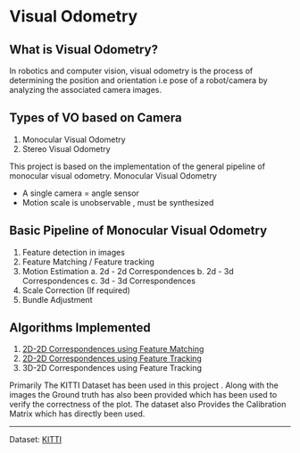 # Visual Odometry

## What is Visual Odometry?
In robotics and computer vision, visual odometry is the process of determining the position and orientation  i.e pose of a robot/camera by analyzing the associated camera images.

## Types of VO based on Camera 
1. Monocular Visual Odometry 
2. Stereo Visual Odometry

This project is based on the implementation of the general pipeline of monocular visual odometry.
Monocular Visual Odometry
* A single camera = angle sensor 
* Motion scale is unobservable , must be synthesized 

## Basic Pipeline of Monocular Visual Odometry
1. Feature detection in images
2. Feature Matching / Feature tracking
3. Motion Estimation
    a. 2d - 2d Correspondences
    b. 2d - 3d Correspondences
    c. 3d - 3d Correspondences
4. Scale Correction (If required)
5. Bundle Adjustment



## Algorithms Implemented 
1. [2D-2D Correspondences using Feature Matching](https://github.com/Bparui/Monocular-Visual-Odometry/blob/main/2D%20-%202D/Feature%20Matching/2d2d_sift.py)
3. [2D-2D Correspondences using Feature Tracking](https://github.com/Bparui/Monocular-Visual-Odometry/blob/main/2D%20-%202D/Feature%20Tracking/V0_optflow_2-2.py) 
4. 3D-2D Correspondences using Feature Tracking

Primarily The KITTI Dataset has been used in this project . Along with the images the Ground truth has also been provided which has been used to verify the correctness of the plot. The dataset also Provides the Calibration Matrix which has directly been used.


---


Dataset: [KITTI](\link)














 




